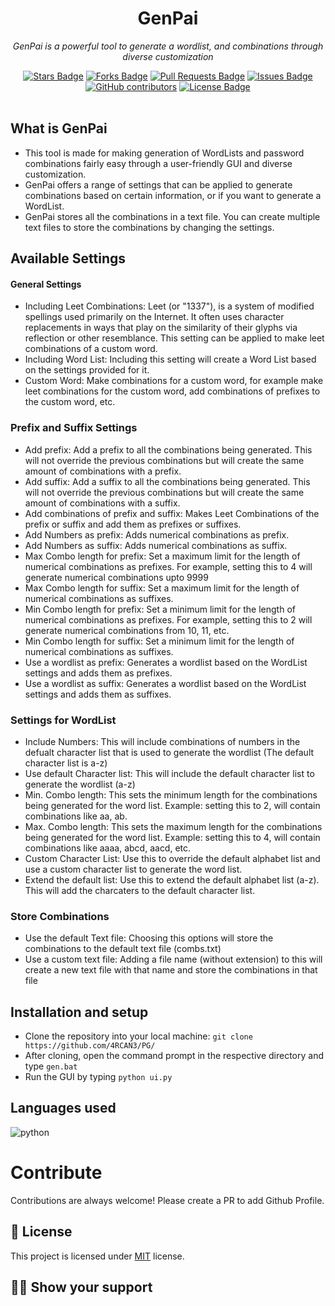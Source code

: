 <h1 align="center">GenPai</h1>
<p align="center"><i>GenPai is a powerful tool to generate a wordlist, and combinations through diverse customization</i></p>
<div align="center">
  <a href="https://github.com/4RCAN3/GenPai/stargazers"><img src="https://img.shields.io/github/stars/4RCAN3/GenPai" alt="Stars Badge"/></a>
<a href="https://github.com/4RCAN3/GenPai/network/members"><img src="https://img.shields.io/github/forks/4RCAN3/GenPai" alt="Forks Badge"/></a>
<a href="https://github.com/4RCAN3/GenPai/pulls"><img src="https://img.shields.io/github/issues-pr/4RCAN3/GenPai" alt="Pull Requests Badge"/></a>
<a href="https://github.com/4RCAN3/GenPai/issues"><img src="https://img.shields.io/github/issues/4RCAN3/GenPai" alt="Issues Badge"/></a>
<a href="https://github.com/4RCAN3/GenPai/graphs/contributors"><img alt="GitHub contributors" src="https://img.shields.io/github/contributors/4RCAN3/GenPai?color=2b9348"></a>
<a href="https://github.com/4RCAN3/GenPai/blob/master/LICENSE"><img src="https://img.shields.io/github/license/4RCAN3/GenPai?color=2b9348" alt="License Badge"/></a>
</div>
<br>


## What is GenPai
  - This tool is made for making generation of WordLists and password combinations fairly easy through a user-friendly GUI and diverse customization. 
  - GenPai offers a range of settings that can be applied to generate combinations based on certain information, or if you want to generate a WordList. 
  - GenPai stores all the combinations in a text file. You can create multiple text files to store the combinations by changing the settings. 


## Available Settings 

#### General Settings

- Including Leet Combinations: Leet (or "1337"), is a system of modified spellings used primarily on the Internet. It often uses character replacements in ways that play on the similarity of their glyphs via reflection or other resemblance. This setting can be applied to make leet combinations of a custom word.
- Including Word List: Including this setting will create a Word List based on the settings provided for it.
- Custom Word: Make combinations for a custom word, for example make leet combinations for the custom word, add combinations of prefixes to the custom word, etc. 

### Prefix and Suffix Settings

- Add prefix: Add a prefix to all the combinations being generated. This will not override the previous combinations but will create the same amount of combinations with a prefix. 
- Add suffix: Add a suffix to all the combinations being generated. This will not override the previous combinations but will create the same amount of combinations with a suffix. 
- Add combinations of prefix and suffix: Makes Leet Combinations of the prefix or suffix and add them as prefixes or suffixes. 
- Add Numbers as prefix: Adds numerical combinations as prefix. 
- Add Numbers as suffix: Adds numerical combinations as suffix.
- Max Combo length for prefix: Set a maximum limit for the length of numerical combinations as prefixes. For example, setting this to 4 will generate numerical combinations upto 9999
- Max Combo length for suffix: Set a maximum limit for the length of numerical combinations as suffixes. 
- Min Combo length for prefix: Set a minimum limit for the length of numerical combinations as prefixes. For example, setting this to 2 will generate numerical combinations from 10, 11, etc. 
- Min Combo length for suffix: Set a minimum limit for the length of numerical combinations as suffixes. 
- Use a wordlist as prefix: Generates a wordlist based on the WordList settings and adds them as prefixes. 
- Use a wordlist as suffix: Generates a wordlist based on the WordList settings and adds them as suffixes. 

### Settings for WordList

- Include Numbers: This will include combinations of numbers in the defualt character list that is used to generate the wordlist (The default character list is a-z)
- Use default Character list: This will include the default character list to generate the wordlist (a-z)
- Min. Combo length: This sets the minimum length for the combinations being generated for the word list. Example: setting this to 2, will contain combinations like aa, ab. 
- Max. Combo length: This sets the maximum length for the combinations being generated for the word list. Example: setting this to 4, will contain combinations like aaaa, abcd, aacd, etc.
- Custom Character List: Use this to override the default alphabet list and use a custom character list to generate the word list. 
- Extend the default list: Use this to extend the default alphabet list (a-z). This will add the charcaters to the default character list. 

### Store Combinations

- Use the default Text file: Choosing this options will store the combinations to the default text file (combs.txt)
- Use a custom text file: Adding a file name (without extension) to this will create a new text file with that name and store the combinations in that file


## Installation and setup

- Clone the repository into your local machine: `git clone https://github.com/4RCAN3/PG/`
- After cloning, open the command prompt in the respective directory and type `gen.bat`
- Run the GUI by typing `python ui.py`

## Languages used

<img src = "https://img.shields.io/badge/python%20-%236C0101.svg?style=for-the-badge&logo=python&logoColor=white" alt="python"/>

# Contribute

Contributions are always welcome! Please create a PR to add Github Profile.

## :pencil: License

This project is licensed under [MIT](https://opensource.org/licenses/MIT) license.

## :man_astronaut: Show your support
